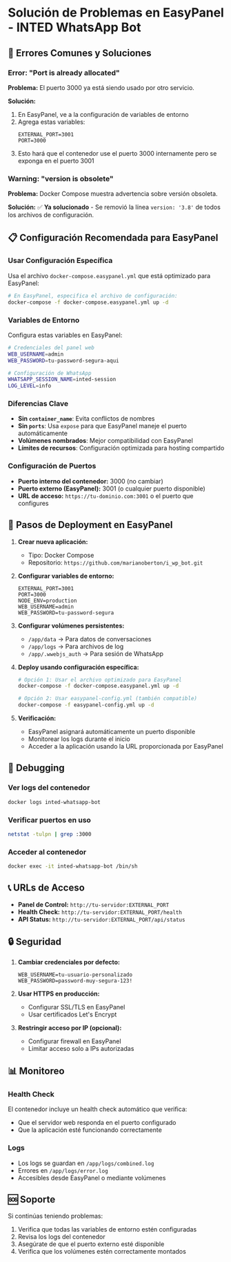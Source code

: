 # Solución de Problemas en EasyPanel - INTED WhatsApp Bot

## 🚨 Errores Comunes y Soluciones

### Error: "Port is already allocated"

**Problema:** El puerto 3000 ya está siendo usado por otro servicio.

**Solución:**
1. En EasyPanel, ve a la configuración de variables de entorno
2. Agrega estas variables:
   ```
   EXTERNAL_PORT=3001
   PORT=3000
   ```
3. Esto hará que el contenedor use el puerto 3000 internamente pero se exponga en el puerto 3001

### Warning: "version is obsolete"

**Problema:** Docker Compose muestra advertencia sobre versión obsoleta.

**Solución:** ✅ **Ya solucionado** - Se removió la línea `version: '3.8'` de todos los archivos de configuración.

## 📋 Configuración Recomendada para EasyPanel

### Usar Configuración Específica
Usa el archivo `docker-compose.easypanel.yml` que está optimizado para EasyPanel:

```bash
# En EasyPanel, especifica el archivo de configuración:
docker-compose -f docker-compose.easypanel.yml up -d
```

### Variables de Entorno
Configura estas variables en EasyPanel:

```bash
# Credenciales del panel web
WEB_USERNAME=admin
WEB_PASSWORD=tu-password-segura-aqui

# Configuración de WhatsApp
WHATSAPP_SESSION_NAME=inted-session
LOG_LEVEL=info
```

### Diferencias Clave
- **Sin `container_name`**: Evita conflictos de nombres
- **Sin `ports`**: Usa `expose` para que EasyPanel maneje el puerto automáticamente
- **Volúmenes nombrados**: Mejor compatibilidad con EasyPanel
- **Límites de recursos**: Configuración optimizada para hosting compartido

### Configuración de Puertos
- **Puerto interno del contenedor:** 3000 (no cambiar)
- **Puerto externo (EasyPanel):** 3001 (o cualquier puerto disponible)
- **URL de acceso:** `https://tu-dominio.com:3001` o el puerto que configures

## 🔧 Pasos de Deployment en EasyPanel

1. **Crear nueva aplicación:**
   - Tipo: Docker Compose
   - Repositorio: `https://github.com/marianoberton/i_wp_bot.git`

2. **Configurar variables de entorno:**
   ```
   EXTERNAL_PORT=3001
   PORT=3000
   NODE_ENV=production
   WEB_USERNAME=admin
   WEB_PASSWORD=tu-password-segura
   ```

3. **Configurar volúmenes persistentes:**
   - `/app/data` → Para datos de conversaciones
   - `/app/logs` → Para archivos de log
   - `/app/.wwebjs_auth` → Para sesión de WhatsApp

4. **Deploy usando configuración específica:**
   ```bash
   # Opción 1: Usar el archivo optimizado para EasyPanel
   docker-compose -f docker-compose.easypanel.yml up -d
   
   # Opción 2: Usar easypanel-config.yml (también compatible)
   docker-compose -f easypanel-config.yml up -d
   ```

5. **Verificación:**
   - EasyPanel asignará automáticamente un puerto disponible
   - Monitorear los logs durante el inicio
   - Acceder a la aplicación usando la URL proporcionada por EasyPanel

## 🐛 Debugging

### Ver logs del contenedor
```bash
docker logs inted-whatsapp-bot
```

### Verificar puertos en uso
```bash
netstat -tulpn | grep :3000
```

### Acceder al contenedor
```bash
docker exec -it inted-whatsapp-bot /bin/sh
```

## 📞 URLs de Acceso

- **Panel de Control:** `http://tu-servidor:EXTERNAL_PORT`
- **Health Check:** `http://tu-servidor:EXTERNAL_PORT/health`
- **API Status:** `http://tu-servidor:EXTERNAL_PORT/api/status`

## 🔒 Seguridad

1. **Cambiar credenciales por defecto:**
   ```
   WEB_USERNAME=tu-usuario-personalizado
   WEB_PASSWORD=password-muy-segura-123!
   ```

2. **Usar HTTPS en producción:**
   - Configurar SSL/TLS en EasyPanel
   - Usar certificados Let's Encrypt

3. **Restringir acceso por IP (opcional):**
   - Configurar firewall en EasyPanel
   - Limitar acceso solo a IPs autorizadas

## 📊 Monitoreo

### Health Check
El contenedor incluye un health check automático que verifica:
- Que el servidor web responda en el puerto configurado
- Que la aplicación esté funcionando correctamente

### Logs
- Los logs se guardan en `/app/logs/combined.log`
- Errores en `/app/logs/error.log`
- Accesibles desde EasyPanel o mediante volúmenes

## 🆘 Soporte

Si continúas teniendo problemas:
1. Verifica que todas las variables de entorno estén configuradas
2. Revisa los logs del contenedor
3. Asegúrate de que el puerto externo esté disponible
4. Verifica que los volúmenes estén correctamente montados